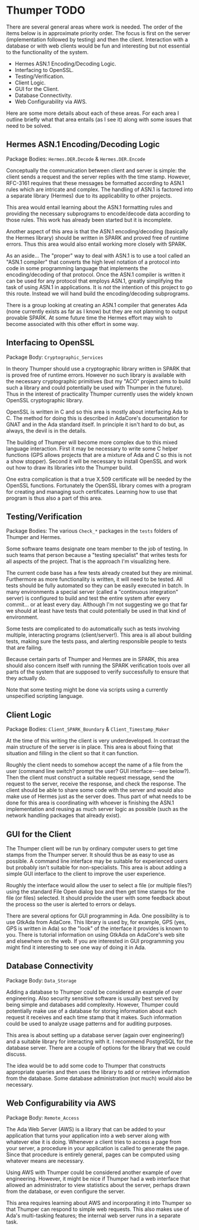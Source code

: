 
Thumper TODO
============

There are several general areas where work is needed. The order of the items below is in
approximate priority order. The focus is first on the server (implementation followed by
testing) and then the client. Interaction with a database or with web clients would be fun and
interesting but not essential to the functionality of the system.

+ Hermes ASN.1 Encoding/Decoding Logic.
+ Interfacing to OpenSSL.
+ Testing/Verification.
+ Client Logic.
+ GUI for the Client.
+ Database Connectivity.
+ Web Configurability via AWS.

Here are some more details about each of these areas. For each area I outline briefly what that
area entails (as I see it) along with some issues that need to be solved.

Hermes ASN.1 Encoding/Decoding Logic
------------------------------------

Package Bodies: `Hermes.DER.Decode` & `Hermes.DER.Encode`

Conceptually the communication between client and server is simple: the client sends a request
and the server replies with the time stamp. However, RFC-3161 requires that these messages be
formatted according to ASN.1 rules which are intricate and complex. The handling of ASN.1 is
factored into a separate library (Hermes) due to its applicability to other projects.

This area would entail learning about the ASN.1 formatting rules and providing the necessary
subprograms to encode/decode data according to those rules. This work has already been started
but it is incomplete.

Another aspect of this area is that the ASN.1 encoding/decoding (basically the Hermes library)
should be written in SPARK and proved free of runtime errors. Thus this area would also entail
working more closely with SPARK.

As an aside... The "proper" way to deal with ASN.1 is to use a tool called an "ASN.1 compiler"
that converts the high level notation of a protocol into code in some programming language that
implements the encoding/decoding of that protocol. Once the ASN.1 compiler is written it can be
used for any protocol that employs ASN.1, greatly simplifying the task of using ASN.1 in
applications. It is *not* the intention of this project to go this route. Instead we will hand
build the encoding/decoding subprograms.

There is a group looking at creating an ASN.1 compiler that generates Ada (none currently exists
as far as I know) but they are not planning to output provable SPARK. At some future time the
Hermes effort may wish to become associated with this other effort in some way.

Interfacing to OpenSSL
----------------------

Package Body: `Cryptographic_Services`

In theory Thumper should use a cryptographic library written in SPARK that is proved free of
runtime errors. However no such library is available with the necessary cryptographic primitives
(but my "ACO" project aims to build such a library and could potentially be used with Thumper in
the future). Thus in the interest of practicality Thumper currently uses the widely known
OpenSSL cryptographic library.

OpenSSL is written in C and so this area is mostly about interfacing Ada to C. The method for
doing this is described in AdaCore's documentation for GNAT and in the Ada standard itself. In
principle it isn't hard to do but, as always, the devil is in the details.

The building of Thumper will become more complex due to this mixed language interaction. First
it may be necessary to write some C helper functions (GPS allows projects that are a mixture of
Ada and C so this is not a show stopper). Second it will be necessary to install OpenSSL and
work out how to draw its libraries into the Thumper build.

One extra complication is that a true X.509 certificate will be needed by the OpenSSL functions.
Fortunately the OpenSSL library comes with a program for creating and managing such
certificates. Learning how to use that program is thus also a part of this area.

Testing/Verification
--------------------

Package Bodies: The various `Check_*` packages in the `tests` folders of Thumper and Hermes.

Some software teams designate one team member to the job of testing. In such teams that person
because a "testing specialist" that writes tests for all aspects of the project. That is the
approach I'm visualizing here.

The current code base has a few tests already created but they are minimal. Furthermore as more
functionality is written, it will need to be tested. All tests should be fully automated so they
can be easily executed in batch. In many environments a special server (called a "continuous
integration" server) is configured to build and test the entire system after every commit... or
at least every day. Although I'm not suggesting we go that far we should at least have tests
that could potentially be used in that kind of environment.

Some tests are complicated to do automatically such as tests involving multiple, interacting
programs (client/server!). This area is all about building tests, making sure the tests pass,
and alerting responsible people to tests that are failing.

Because certain parts of Thumper and Hermes are in SPARK, this area should also concern itself
with running the SPARK verification tools over all parts of the system that are supposed to
verify successfully to ensure that they actually do.

Note that some testing might be done via scripts using a currently unspecified scripting
language.

Client Logic
------------

Package Bodies: `Client_SPARK_Boundary` & `Client_Timestamp_Maker`

At the time of this writing the client is very underdeveloped. In contrast the main structure of
the server is in place. This area is about fixing that situation and filling in the client so
that it can function.

Roughly the client needs to somehow accept the name of a file from the user (command line
switch? prompt the user? GUI interface---see below?). Then the client must construct a suitable
request message, send the request to the server, receive the response, and check the response.
The client should be able to share some code with the server and would also make use of Hermes
just as the server does. Thus part of what needs to be done for this area is coordinating with
whoever is finishing the ASN.1 implementation and reusing as much server logic as possible (such
as the network handling packages that already exist).

GUI for the Client
------------------

The Thumper client will be run by ordinary computer users to get time stamps from the Thumper
server. It should thus be as easy to use as possible. A command line interface may be suitable
for experienced users but probably isn't suitable for non-specialists. This area is about adding
a simple GUI interface to the client to improve the user experience.

Roughly the interface would allow the user to select a file (or multiple files?) using the
standard File Open dialog box and then get time stamps for the file (or files) selected. It
should provide the user with some feedback about the process so the user is alerted to errors or
delays.

There are several options for GUI programming in Ada. One possibility is to use GtkAda from
AdaCore. This library is used by, for example, GPS (yes, GPS is written in Ada) so the "look" of
the interface it provides is known to you. There is tutorial information on using GtkAda on
AdaCore's web site and elsewhere on the web. If you are interested in GUI programming you might
find it interesting to see one way of doing it in Ada.

Database Connectivity
---------------------

Package Body: `Data_Storage`

Adding a database to Thumper could be considered an example of over engineering. Also security
sensitive software is usually best served by being simple and databases add complexity. However,
Thumper could potentially make use of a database for storing information about each request it
receives and each time stamp that it makes. Such information could be used to analyze usage
patterns and for auditing purposes.

This area is about setting up a database server (again over engineering!) and a suitable library
for interacting with it. I recommend PostgreSQL for the database server. There are a couple of
options for the library that we could discuss.

The idea would be to add some code to Thumper that constructs appropriate queries and then uses
the library to add or retrieve information from the database. Some database administration (not
much) would also be necessary.


Web Configurability via AWS
---------------------------

Package Body: `Remote_Access`

The Ada Web Server (AWS) is a library that can be added to your application that turns your
application into a web server along with whatever else it is doing. Whenever a client tries to
access a page from your server, a procedure in your application is called to generate the page.
Since that procedure is entirely general, pages can be computed using whatever means are
necessary.

Using AWS with Thumper could be considered another example of over engineering. However, it
might be nice if Thumper had a web interface that allowed an administrator to view statistics
about the server, perhaps drawn from the database, or even configure the server.

This area requires learning about AWS and incorporating it into Thumper so that Thumper can
respond to simple web requests. This also makes use of Ada's multi-tasking features; the
internal web server runs in a separate task.
